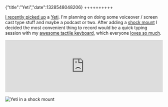 {"title":"Yeti","date":1328548048206}
++++++++++

[I recently picked up][twitter yeti] a [Yeti][blue yeti]. I'm planning on doing some voiceover / screen cast type stuff and maybe a podcast or two. After adding a [shock mount][twitter shock] I decided the most convenient thing to record would be a quick typing session with my [awesome tactile keyboard][jk das], which everyone [loves so much][twitter jet].

<iframe width="100%" height="166" scrolling="no" frameborder="no" src="http://w.soundcloud.com/player/?url=http%3A%2F%2Fapi.soundcloud.com%2Ftracks%2F35745661&amp;auto_play=false&amp;show_artwork=false&amp;color=545ce7"></iframe>

![Yeti in a shock mount][flickr yeti]

[twitter yeti]: https://twitter.com/#!/joshkehn/status/165962435004604416
[twitter shock]: https://twitter.com/#!/joshkehn/status/166563390532235264
[twitter jet]: https://twitter.com/#!/theSlipp/status/133976240028778497/
[blue yeti]: http://www.bluemic.com/yeti/
[jk das]: http://joshuakehn.com/2011/11/8/New-Keyboard.html
[flickr yeti]: http://i.imgur.com/sR4AN.jpg